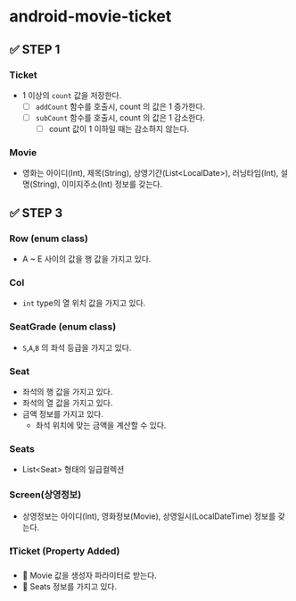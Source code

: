 # android-movie-ticket

## ✅ STEP 1

### Ticket
- 1 이상의 `count` 값을 저장한다.
  - [ ] `addCount` 함수를 호출시, count 의 값은 1 증가한다.
  - [ ] `subCount` 함수를 호출시, count 의 값은 1 감소한다.
    - [ ] count 값이 1 이하일 때는 감소하지 않는다.

### Movie
- 영화는 아이디(Int), 제목(String), 상영기간(List\<LocalDate>), 러닝타임(Int), 설명(String), 이미지주소(Int) 정보를 갖는다.

## ✅ STEP 3

### Row (enum class)
- A ~ E 사이의 값을 행 값을 가지고 있다.

### Col
- `int` type의 열 위치 값을 가지고 있다.

### SeatGrade (enum class)
- `S`,`A`,`B` 의 좌석 등급을 가지고 있다.

### Seat
- 좌석의 행 값을 가지고 있다.
- 좌석의 열 값을 가지고 있다. 
- 금액 정보를 가지고 있다.
  - 좌석 위치에 맞는 금액을 계산할 수 있다. 

### Seats
- List\<Seat> 형태의 일급컬렉션

### Screen(상영정보)
- 상영정보는 아이디(Int), 영화정보(Movie), 상영일시(LocalDateTime) 정보를 갖는다.

### ❗️Ticket (Property Added)
- 🔴 Movie 값을 생성자 파라미터로 받는다.
- 🔴 Seats 정보를 가지고 있다.